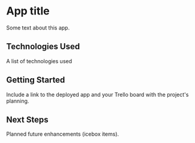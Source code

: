 # App title
Some text about this app. 

## Technologies Used
A list of technologies used

## Getting Started
Include a link to the deployed app and your Trello board with the project's planning.

## Next Steps
Planned future enhancements (icebox items).
